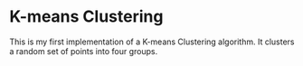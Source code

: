 # K-means Clustering

This is my first implementation of a K-means Clustering algorithm. It clusters a random set of points into four groups.
